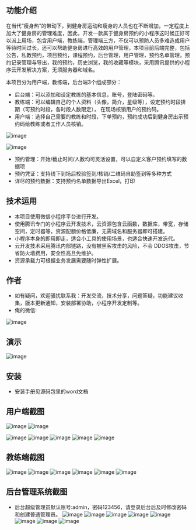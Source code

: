 ## 功能介绍 

 在当代“瘦身热”的带动下，到健身房运动和瘦身的人员也在不断增加，一定程度上加大了健身房的管理难度，因此，开发一款属于健身房预约的小程序这时候正好可以派上用场，包含用户端，教练端，管理端三方，不仅可以预防人员多难造成用户等待时间过长，还可以帮助健身房进行高效的用户管理，本项目前后端完整，包括公告，私教预约，项目预约，课程预约，后台管理，用户管理，预约名单管理，预约记录管理与导出，我的预约，历史浏览，我的收藏等模块，采用腾讯提供的小程序云开发解决方案，无须服务器和域名。

本项目分为用户端，教练端，后台端3个组成部分：
- 后台端：可以添加和设定教练的基本信息，账号，登陆密码等。
- 教练端：可以编辑自己的个人资料（头像，简介，星级等），设定预约时段排期（可预约时段，各时段人数限定）， 在现场核销用户的预约码。
- 用户端：选择自己需要的教练和时段，下单预约，预约成功后到健身房出示预约码给教练或者工作人员核销。

![image](https://user-images.githubusercontent.com/89381379/216847006-290c0185-c7d6-4e43-9f07-7e7ddd8d5820.png)

![image](https://user-images.githubusercontent.com/89381379/216847011-d7b88370-061b-4336-9397-91ef7ed6e3d1.png)

- 预约管理：开始/截止时间/人数均可灵活设置，可以自定义客户预约填写的数据项
- 预约凭证：支持线下到场后校验签到/核销/二维码自助签到等多种方式
- 详尽的预约数据：支持预约名单数据导出Excel，打印


## 技术运用
- 本项目使用微信小程序平台进行开发。
- 使用腾讯专门的小程序云开发技术，云资源包含云函数，数据库，带宽，存储空间，定时器等，资源配额价格低廉，无需域名和服务器即可搭建。
- 小程序本身的即用即走，适合小工具的使用场景，也适合快速开发迭代。
- 云开发技术采用腾讯内部链路，没有被黑客攻击的风险，不会 DDOS攻击，节省防火墙费用，安全性高且免维护。
- 资源承载力可根据业务发展需要随时弹性扩展。  



## 作者
- 如有疑问，欢迎骚扰联系我：开发交流，技术分享，问题答疑，功能建议收集，版本更新通知，安装部署协助，小程序开发定制等。
- 俺的微信: 

![image](https://user-images.githubusercontent.com/89381379/216847037-f9994e5e-e2da-4561-8c08-4f742d5bb30f.png)



## 演示 
![image](https://user-images.githubusercontent.com/89381379/216847042-fa2ead48-d124-4ff2-b95c-003b5caa5521.png)

## 安装

- 安装手册见源码包里的word文档

## 用户端截图
 ![image](https://user-images.githubusercontent.com/89381379/216847049-b1872951-e511-47cb-b868-f81b4aaa92a7.png)
 ![image](https://user-images.githubusercontent.com/89381379/216847048-b4e5b8b8-964c-4f1c-89b8-f454e2231f11.png)

![image](https://user-images.githubusercontent.com/89381379/216847052-824b48a8-db41-4e3e-a0fe-6e8257ff4c06.png)
![image](https://user-images.githubusercontent.com/89381379/216847056-6d2005e8-ac81-4b2f-b088-d43f5a6234c3.png)
![image](https://user-images.githubusercontent.com/89381379/216847067-79d8afe6-beaf-4a9d-ab67-29fd52e7248d.png)
![image](https://user-images.githubusercontent.com/89381379/216847072-667451fd-9332-42c9-83b2-7be05e52e2c6.png)
![image](https://user-images.githubusercontent.com/89381379/216847074-52aed016-678a-4fba-a647-3229e0f17ff1.png)


## 教练端截图
![image](https://user-images.githubusercontent.com/89381379/216847078-40096ef1-5c23-4753-bf8f-eb153d33fa05.png)
![image](https://user-images.githubusercontent.com/89381379/216847080-0bd55ece-e6bd-491d-8bb6-b23cafa5da57.png)
![image](https://user-images.githubusercontent.com/89381379/216847085-ee597906-a169-47fa-9317-9fff962209c3.png)
![image](https://user-images.githubusercontent.com/89381379/216847087-c880b27f-fbca-4b41-9fec-d9591eeec00b.png)
![image](https://user-images.githubusercontent.com/89381379/216847092-485b0b7a-fa33-4108-a066-5894df145ae6.png)
![image](https://user-images.githubusercontent.com/89381379/216847095-95aa1655-5a1e-4477-81bd-7ef0a2ae4eca.png)

 


## 后台管理系统截图 

- 后台超级管理员默认账号:admin，密码123456，请登录后台后及时修改密码和创建普通管理员。
 ![image](https://user-images.githubusercontent.com/89381379/216847098-34369243-1812-4c4b-99b1-54429c40721e.png)
![image](https://user-images.githubusercontent.com/89381379/216847099-20514156-6e1f-4cde-a57d-3abc6997e40a.png)
![image](https://user-images.githubusercontent.com/89381379/216847103-9d01f690-e3a2-4998-8e0e-3d517a77b6f0.png)
![image](https://user-images.githubusercontent.com/89381379/216847107-7b49886b-18b2-4b07-b256-dd0c481709f5.png)
![image](https://user-images.githubusercontent.com/89381379/216847112-d1399aa7-f35f-4451-8b2d-d4fa8d3f03b2.png)
![image](https://user-images.githubusercontent.com/89381379/216847113-0d3c5951-14ac-4245-a3a8-95f2a84ee198.png)
![image](https://user-images.githubusercontent.com/89381379/216847118-0555a122-e3e8-4584-824b-140a3ed3064f.png)
![image](https://user-images.githubusercontent.com/89381379/216847120-e3210050-4447-4497-9f2d-a6111c7b9806.png)






